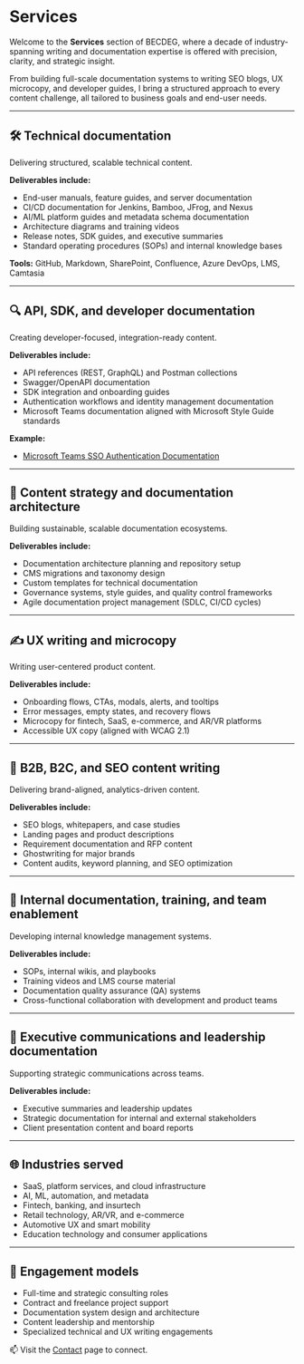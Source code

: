 # Services

Welcome to the **Services** section of BECDEG, where a decade of industry-spanning writing and documentation expertise is offered with precision, clarity, and strategic insight.

From building full-scale documentation systems to writing SEO blogs, UX microcopy, and developer guides, I bring a structured approach to every content challenge, all tailored to business goals and end-user needs.

---

## 🛠️ Technical documentation

Delivering structured, scalable technical content.

**Deliverables include:**
- End-user manuals, feature guides, and server documentation
- CI/CD documentation for Jenkins, Bamboo, JFrog, and Nexus
- AI/ML platform guides and metadata schema documentation
- Architecture diagrams and training videos
- Release notes, SDK guides, and executive summaries
- Standard operating procedures (SOPs) and internal knowledge bases

**Tools:** GitHub, Markdown, SharePoint, Confluence, Azure DevOps, LMS, Camtasia

---

## 🔍 API, SDK, and developer documentation

Creating developer-focused, integration-ready content.

**Deliverables include:**
- API references (REST, GraphQL) and Postman collections
- Swagger/OpenAPI documentation
- SDK integration and onboarding guides
- Authentication workflows and identity management documentation
- Microsoft Teams documentation aligned with Microsoft Style Guide standards

**Example:**  
- [Microsoft Teams SSO Authentication Documentation](https://learn.microsoft.com/en-us/microsoftteams/platform/bots/how-to/authentication/auth-aad-sso-bots)

---

## 🧠 Content strategy and documentation architecture

Building sustainable, scalable documentation ecosystems.

**Deliverables include:**
- Documentation architecture planning and repository setup
- CMS migrations and taxonomy design
- Custom templates for technical documentation
- Governance systems, style guides, and quality control frameworks
- Agile documentation project management (SDLC, CI/CD cycles)

---

## ✍️ UX writing and microcopy

Writing user-centered product content.

**Deliverables include:**
- Onboarding flows, CTAs, modals, alerts, and tooltips
- Error messages, empty states, and recovery flows
- Microcopy for fintech, SaaS, e-commerce, and AR/VR platforms
- Accessible UX copy (aligned with WCAG 2.1)

---

## 📢 B2B, B2C, and SEO content writing

Delivering brand-aligned, analytics-driven content.

**Deliverables include:**
- SEO blogs, whitepapers, and case studies
- Landing pages and product descriptions
- Requirement documentation and RFP content
- Ghostwriting for major brands
- Content audits, keyword planning, and SEO optimization

---

## 🧩 Internal documentation, training, and team enablement

Developing internal knowledge management systems.

**Deliverables include:**
- SOPs, internal wikis, and playbooks
- Training videos and LMS course material
- Documentation quality assurance (QA) systems
- Cross-functional collaboration with development and product teams

---

## 🧭 Executive communications and leadership documentation

Supporting strategic communications across teams.

**Deliverables include:**
- Executive summaries and leadership updates
- Strategic documentation for internal and external stakeholders
- Client presentation content and board reports

---

## 🌐 Industries served

- SaaS, platform services, and cloud infrastructure
- AI, ML, automation, and metadata
- Fintech, banking, and insurtech
- Retail technology, AR/VR, and e-commerce
- Automotive UX and smart mobility
- Education technology and consumer applications

---

## 🤝 Engagement models

- Full-time and strategic consulting roles
- Contract and freelance project support
- Documentation system design and architecture
- Content leadership and mentorship
- Specialized technical and UX writing engagements

📫 Visit the [Contact](contact.md) page to connect.